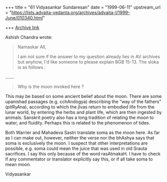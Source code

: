 +++
title = "61 Vidyasankar Sundaresan"
date = "1999-06-11"
upstream_url = "https://lists.advaita-vedanta.org/archives/advaita-l/1999-June/010340.html"

+++
[Archive link](https://lists.advaita-vedanta.org/archives/advaita-l/1999-June/010340.html)

Ashish Chandra <achandra at WNMAIL.WNDEV.ATT.COM> wrote:

>Namaskar All,
>
>I am not sure if the answer to my question already lies in AV archives but
>anyhow, I'd like someone to please explain BGB 15-13. The sloka is as
>follows :

.......

>Why is the moon invoked here ?

This may be based on some ancient belief about the moon. There are some
upanishad passages (e.g. cchAndogya) describing the "way of the fathers"
(pitRyAna), according to which the jIvas return to embodied life from the
lunar world, by entering the herbs and plant life, which are then ingested
by animals. Sanskrit poetry also has a long tradition of relating the moon
to water, and fluidity. Perhaps this is related to the phenomenon of tides.

Both Warrier and Mahadeva Sastri translate soma as the moon here. As far as
I can make out, however, neither the verse nor the bhAshya says that soma
is exclusively the moon. I suspect that other interpretations are possible,
e.g. soma could mean the juice that was used in old Srauta sacrifices. I
say this only because of the word rasAtmakaH. I have to check if any
commentator or translator explicitly say this, or if all take soma to mean
moon.

Vidyasankar

